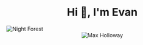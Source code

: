 <h1 align="center">Hi 👋, I'm Evan</h1>

<img src="https://github.com/Evan-Ferreira/Evan-Ferreira/assets/132397646/659e4d6e-0bb9-44d7-9a11-de0610086952" alt="Night Forest" />
<div align="center">

<img src="https://github.com/Evan-Ferreira/Evan-Ferreira/assets/132397646/a7b818ef-e771-454e-bbc8-83dab6d40c24" alt="Max Holloway" />

</div>
